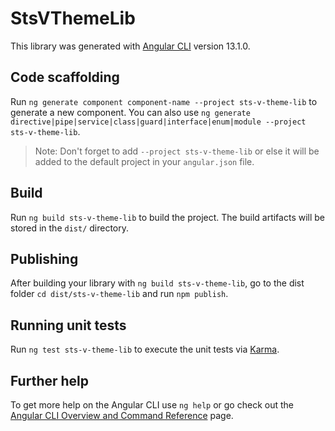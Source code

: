# StsVThemeLib

This library was generated with [Angular CLI](https://github.com/angular/angular-cli) version 13.1.0.

## Code scaffolding

Run `ng generate component component-name --project sts-v-theme-lib` to generate a new component. You can also use `ng generate directive|pipe|service|class|guard|interface|enum|module --project sts-v-theme-lib`.
> Note: Don't forget to add `--project sts-v-theme-lib` or else it will be added to the default project in your `angular.json` file. 

## Build

Run `ng build sts-v-theme-lib` to build the project. The build artifacts will be stored in the `dist/` directory.

## Publishing

After building your library with `ng build sts-v-theme-lib`, go to the dist folder `cd dist/sts-v-theme-lib` and run `npm publish`.

## Running unit tests

Run `ng test sts-v-theme-lib` to execute the unit tests via [Karma](https://karma-runner.github.io).

## Further help

To get more help on the Angular CLI use `ng help` or go check out the [Angular CLI Overview and Command Reference](https://angular.io/cli) page.
